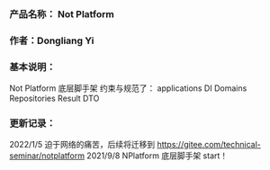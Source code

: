 ### 产品名称： Not Platform
### 
### 作者：Dongliang Yi
### 基本说明：
 Not Platform 底层脚手架
 约束与规范了：
 applications
 DI
 Domains
 Repositories
 Result
 DTO


### 更新记录：
2022/1/5 迫于网络的痛苦，后续将迁移到 https://gitee.com/technical-seminar/notplatform
2021/9/8 NPlatform 底层脚手架 start！
